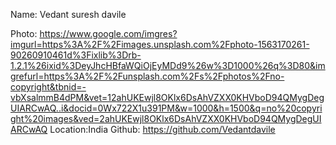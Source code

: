 Name: Vedant suresh davile

Photo: https://www.google.com/imgres?imgurl=https%3A%2F%2Fimages.unsplash.com%2Fphoto-1563170261-90260910461d%3Fixlib%3Drb-1.2.1%26ixid%3DeyJhcHBfaWQiOjEyMDd9%26w%3D1000%26q%3D80&imgrefurl=https%3A%2F%2Funsplash.com%2Fs%2Fphotos%2Fno-copyright&tbnid=-vbXsalmmB4dPM&vet=12ahUKEwjl8OKlx6DsAhVZXX0KHVboD94QMygDegUIARCwAQ..i&docid=0Wx722X1u391PM&w=1000&h=1500&q=no%20copyright%20images&ved=2ahUKEwjl8OKlx6DsAhVZXX0KHVboD94QMygDegUIARCwAQ
Location:India
Github: https://github.com/Vedantdavile
